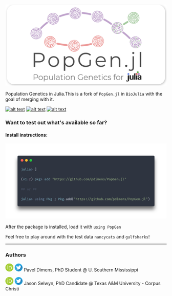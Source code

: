 ![logo](docs/img/logo_card.png)

Population Genetics in Julia.This is a fork of `PopGen.jl` in `BioJulia` with the goal of merging with it. 

[![alt text](https://img.shields.io/badge/docs-stable-informational?style=for-the-badge&logo=Read%20The%20Docs)](https://pdimens.github.io/PopGen.jl/stable) [![alt text](https://img.shields.io/badge/docs-latest-75ae6c?style=for-the-badge&logo=Read%20The%20Docs)](https://pdimens.github.io/PopGen.jl/latest) [![alt text](https://img.shields.io/badge/slack-join%20PopGen.jl-9d72b1?style=for-the-badge&logo=slack)](https://pdimens.github.io/PopGen.jl/community/)



### Want to test out what's available so far?

#### Install instructions:
![install_instructions](docs/img/install_carbon.png)


After the package is installed, load it with `using PopGen`

Feel free to play around with the test data `nancycats` and `gulfsharks`!

---------

### Authors

[![alt text](docs/img/orcid.png)](https://orcid.org/0000-0003-3823-0373) [![alt text](docs/img/twitter.png)](https://twitter.com/PVDimens) Pavel Dimens, PhD Student @ U. Southern Mississippi

[![alt text](docs/img/orcid.png)](http://orcid.org/0000-0002-9100-217X) [![alt text](docs/img/twitter.png)](https://twitter.com/JasonSelwyn) Jason Selwyn, PhD Candidate @ Texas A&M University - Corpus Christi 
